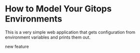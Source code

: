 # How to Model Your Gitops Environments

This is a very simple web application that gets configuration from environment variables and prints them out.

new feature